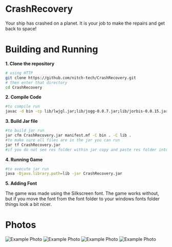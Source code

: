 # CrashRecovery
Your ship has crashed on a planet. It is your job to make the repairs and get back to space!

# Building and Running 

**1. Clone the repository**
```bash 
# using HTTP 
git clone https://github.com/nitch-tech/CrashRecovery.git
# then enter that directory 
cd CrashRecovery
```

**2. Compile Code** 
```bash
#to compile run 
javac -d bin -cp lib/lwjgl.jar;lib/jogg-0.0.7.jar;lib/jorbis-0.0.15.jar;lib/slick.jar src/crashRecovery/main/*.java
```
**3. Build Jar file**
```bash
#to build jar run
jar cfm CrashRecovery.jar manifest.mf -C bin . -C lib .
#to make sure all files are in the jar you can run 
jar tf CrashRecovery.jar
#if you do not see res folder within jar copy and paste res folder into bin and rebuild jar
```
**4. Running Game**
```bash
#to execute jar run
java -Djava.library.path=lib -jar CrashRecovery.jar
```
**5. Adding Font** 

The game was made using the Silkscreen font. The game works without, but if you move the font from the font folder to your windows fonts folder things look a bit nicer.


# Photos
![Example Photo](https://github.com/nitch-tech/CrashRecovery/blob/master/photos/CrashRecoverySnaps.PNG)
![Example Photo](https://github.com/nitch-tech/CrashRecovery/blob/master/photos/Cras.PNG)
![Example Photo](https://github.com/nitch-tech/CrashRecovery/blob/master/photos/CRASH.PNG)
![Example Photo](https://github.com/nitch-tech/CrashRecovery/blob/master/photos/wAVE.PNG)
